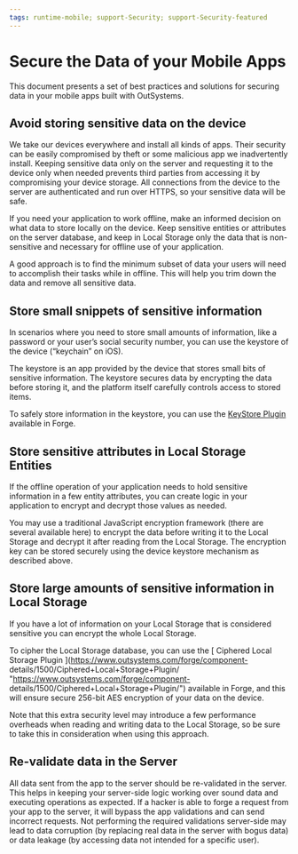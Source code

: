 ```yaml
---
tags: runtime-mobile; support-Security; support-Security-featured
---
```


# Secure the Data of your Mobile Apps

This document presents a set of best practices and solutions for securing data
in your mobile apps built with OutSystems.

##  Avoid storing sensitive data on the device

We take our devices everywhere and install all kinds of apps. Their security
can be easily compromised by theft or some malicious app we inadvertently
install. Keeping sensitive data only on the server and requesting it to the
device only when needed prevents third parties from accessing it by
compromising your device storage. All connections from the device to the
server are authenticated and run over HTTPS, so your sensitive data will be
safe.

If you need your application to work offline, make an informed decision on
what data to store locally on the device. Keep sensitive entities or
attributes on the server database, and keep in Local Storage only the data
that is non-sensitive and necessary for offline use of your application.

A good approach is to find the minimum subset of data your users will need to
accomplish their tasks while in offline. This will help you trim down the data
and remove all sensitive data.

##  Store small snippets of sensitive information

In scenarios where you need to store small amounts of information, like a
password or your user’s social security number, you can use the keystore of
the device (“keychain” on iOS).

The keystore is an app provided by the device that stores small bits of
sensitive information. The keystore secures data by encrypting the data before
storing it, and the platform itself carefully controls access to stored items.

To safely store information in the keystore, you can use the [ KeyStore Plugin
](https://www.outsystems.com/forge/component-details/1550/Key+Store+Plugin/
"https://www.outsystems.com/forge/component-details/1550/Key+Store+Plugin/")
available in Forge.

##  Store sensitive attributes in Local Storage Entities

If the offline operation of your application needs to hold sensitive
information in a few entity attributes, you can create logic in your
application to encrypt and decrypt those values as needed.

You may use a traditional JavaScript encryption framework (there are several
available here) to encrypt the data before writing it to the Local Storage and
decrypt it after reading from the Local Storage. The encryption key can be
stored securely using the device keystore mechanism as described above.

##  Store large amounts of sensitive information in Local Storage

If you have a lot of information on your Local Storage that is considered
sensitive you can encrypt the whole Local Storage.

To cipher the Local Storage database, you can use the [ Ciphered Local Storage
Plugin ](https://www.outsystems.com/forge/component-
details/1500/Ciphered+Local+Storage+Plugin/
"https://www.outsystems.com/forge/component-
details/1500/Ciphered+Local+Storage+Plugin/") available in Forge, and this
will ensure secure 256-bit AES encryption of your data on the device.

Note that this extra security level may introduce a few performance overheads
when reading and writing data to the Local Storage, so be sure to take this in
consideration when using this approach.

##  Re-validate data in the Server

All data sent from the app to the server should be re-validated in the server.
This helps in keeping your server-side logic working over sound data and
executing operations as expected. If a hacker is able to forge a request from
your app to the server, it will bypass the app validations and can send
incorrect requests. Not performing the required validations server-side may
lead to data corruption (by replacing real data in the server with bogus data)
or data leakage (by accessing data not intended for a specific user).